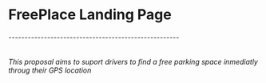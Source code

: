 # FreePlace Landing Page
###### -----------------------------------------------------
###### This proposal aims to suport drivers to find a free parking space inmediatly throug their GPS location

